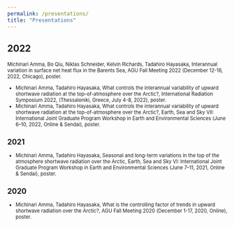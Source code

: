 ```yaml
---
permalink: /presentations/
title: "Presentations"
---
```


## 2022
<span style="font-size: 80%">
Michinari Amma, Bo Qiu, Niklas Schneider, Kelvin Richards, Tadahiro Hayasaka, Interannual variation in surface net heat flux in the Barents Sea, AGU Fall Meeting 2022 (December 12-16, 2022, Chicago), poster.
<span>
  
  
- Michinari Amma, Tadahiro Hayasaka, What controls the interannual variability of upward shortwave radiation at the top-of-atmosphere over the Arctic?, International Radiation Symposium 2022, (Thessaloniki, Greece, July 4-8, 2022), poster.
- Michinari Amma, Tadahiro Hayasaka, What controls the interannual variability of upward shortwave radiation at the top-of-atmosphere over the Arctic?, Earth, Sea and Sky VII: International Joint Graduate Program Workshop in Earth and Environmental Sciences (June 6–10, 2022, Online & Sendai), poster.

## 2021
- Michinari Amma, Tadahiro Hayasaka, Seasonal and long-term variations in the top of the atmosphere shortwave radiation over the Arctic, Earth, Sea and Sky VI: International Joint Graduate Program Workshop in Earth and Environmental Sciences (June 7–11, 2021, Online & Sendai), poster.

## 2020
- Michinari Amma, Tadahiro Hayasaka, What is the controlling factor of trends in upward shortwave radiation over the Arctic?, AGU Fall Meeting 2020 (December 1-17, 2020, Online), poster.
